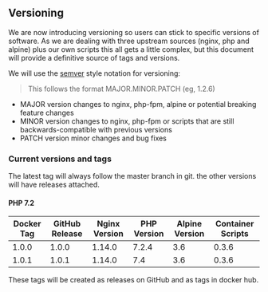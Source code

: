 ## Versioning
We are now introducing versioning so users can stick to specific versions of software. As we are dealing with three upstream sources (nginx, php and alpine) plus our own scripts this all gets a little complex, but this document will provide a definitive source of tags and versions.

We will use the [semver](http://ricostacruz.com/cheatsheets/semver.html) style notation for versioning:

>This follows the format MAJOR.MINOR.PATCH (eg, 1.2.6)
>
- MAJOR version changes to nginx, php-fpm, alpine or potential breaking feature changes
- MINOR version changes to nginx, php-fpm or scripts that are still backwards-compatible with previous versions
- PATCH version minor changes and bug fixes

### Current versions and tags

The latest tag will always follow the master branch in git. the other versions will have releases attached.

#### PHP 7.2

| Docker Tag | GitHub Release | Nginx Version | PHP Version | Alpine Version | Container Scripts |
|------------|----------------|-----|-----------|--------|--------|
| 1.0.0      | 1.0.0          |1.14.0 | 7.2.4     | 3.6 | 0.3.6 |
| 1.0.1      | 1.0.1          |1.14.0 | 7.4       | 3.6 | 0.3.6 |

These tags will be created as releases on GitHub and as tags in docker hub.

